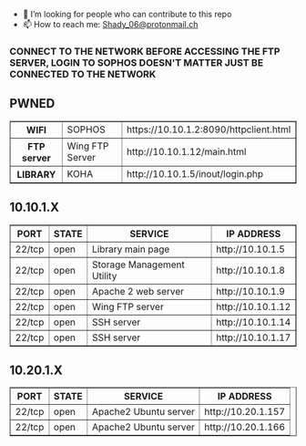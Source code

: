 - 🤔 I’m looking for people who can contribute to this repo
- 📫 How to reach me: Shady_06@protonmail.ch

<h3>
CONNECT TO THE NETWORK BEFORE ACCESSING THE FTP SERVER, LOGIN TO SOPHOS DOESN'T MATTER JUST BE CONNECTED TO THE NETWORK
</h3>
<h2>PWNED</h2>
<table border='1' text-align='left' style='border-collapse:collapse'>
<tr>
  <th>WIFI</th>
  <td>SOPHOS</td>
  <td>https://10.10.1.2:8090/httpclient.html</td>
</tr>
<tr>
  <th>FTP server</th>
  <td>Wing FTP Server</td>
  <td>http://10.10.1.12/main.html</td>
</tr>
<tr>
  <th>LIBRARY</th>
  <td>KOHA</td>
  <td>http://10.10.1.5/inout/login.php</td>
</tr>
</table>

<h2>10.10.1.X</h2>
<table border='1' style='border-collapse:collapse'>
<tr>
  <th>PORT</th>
  <th>STATE</th>
  <th>SERVICE</th>
  <th>IP ADDRESS</th>
</tr>
<tr>
  <td>22/tcp</td>
  <td>open</td>
  <td>Library main page</td>
  <td>http://10.10.1.5</td>
</tr>
<tr>
  <td>22/tcp</td>
  <td>open</td>
  <td>Storage Management Utility</td>
  <td>http://10.10.1.8</td>
</tr>
<tr>
  <td>22/tcp</td>
  <td>open</td>
  <td>Apache 2 web server</td>
  <td>http://10.10.1.9</td>
</tr>
<tr>
  <td>22/tcp</td>
  <td>open</td>
  <td>Wing FTP server</td>
  <td>http://10.10.1.12</td>
</tr>
<tr>
  <td>22/tcp</td>
  <td>open</td>
  <td>SSH server</td>
  <td>http://10.10.1.14</td>
</tr>
<tr>
  <td>22/tcp</td>
  <td>open</td>
  <td>SSH server</td>
  <td>http://10.10.1.17</td>
</tr>
</table>

<h2>10.20.1.X</h2>
<table border='1' style='border-collapse:collapse'>
  <tr>
    <th>PORT</th>
    <th>STATE</th>
    <th>SERVICE</th>
    <th>IP ADDRESS</th>
  </tr>
  <tr>
    <td>22/tcp</td>
    <td>open</td>
    <td>Apache2 Ubuntu server</td>
    <td>http://10.20.1.157</td>
  </tr>
  <tr>
    <td>22/tcp</td>
    <td>open</td>
    <td>Apache2 Ubuntu server</td>
    <td>http://10.20.1.166</td>
  </tr>
</table>

